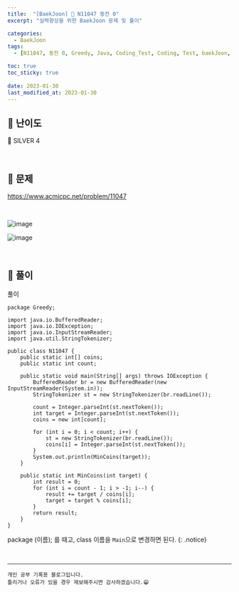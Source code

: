 ```yaml
---
title:  "[BaekJoon] 🥈 N11047 동전 0"
excerpt: "실력향상을 위한 BaekJoon 문제 및 풀이"

categories:
  - BaekJoon
tags:
  - [N11047, 동전 0, Greedy, Java, Coding_Test, Coding, Test, baekJoon, 백준]

toc: true
toc_sticky: true
 
date: 2023-01-30
last_modified_at: 2023-01-30
---
```


## 📌 난이도

  🥈 SILVER 4

<br>

## 📌 문제

<https://www.acmicpc.net/problem/11047>

<br>

![image](https://user-images.githubusercontent.com/37824506/215448977-a0fe3688-1dea-4d41-a1b0-08867cd5221b.png)

![image](https://user-images.githubusercontent.com/37824506/215449030-b9343200-18e5-486e-8158-3f0545f42f3d.png)


<br>

## 📌 풀이  

풀이


```
package Greedy;

import java.io.BufferedReader;
import java.io.IOException;
import java.io.InputStreamReader;
import java.util.StringTokenizer;

public class N11047 {
    public static int[] coins;
    public static int count;

    public static void main(String[] args) throws IOException {
        BufferedReader br = new BufferedReader(new InputStreamReader(System.in));
        StringTokenizer st = new StringTokenizer(br.readLine());

        count = Integer.parseInt(st.nextToken());
        int target = Integer.parseInt(st.nextToken());
        coins = new int[count];

        for (int i = 0; i < count; i++) {
            st = new StringTokenizer(br.readLine());
            coins[i] = Integer.parseInt(st.nextToken());
        }
        System.out.println(MinCoins(target));
    }

    public static int MinCoins(int target) {
        int result = 0;
        for (int i = count - 1; i > -1; i--) {
            result += target / coins[i];
            target = target % coins[i];
        }
        return result;
    }
}
```

package (이름); 를 때고, class 이름을 `Main`으로 변경하면 된다.
{: .notice} 



<br>


***
    개인 공부 기록용 블로그입니다.
    틀리거나 오류가 있을 경우 제보해주시면 감사하겠습니다.😁